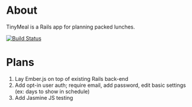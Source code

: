 # About

TinyMeal is a Rails app for planning packed lunches.

[![Build Status](https://travis-ci.org/graybill/tinymealplans.png)](https://travis-ci.org/graybill/tinymealplans)

# Plans

1. Lay Ember.js on top of existing Rails back-end
2. Add opt-in user auth; require email, add password, edit basic settings (ex: days to show in schedule)
3. Add Jasmine JS testing